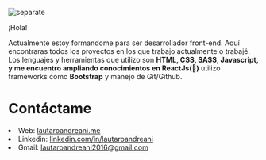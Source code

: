 ![separate](https://user-images.githubusercontent.com/79154442/127740361-888d74c6-a163-41ec-9fac-51f38e64822d.jpg)

¡Hola! 

Actualmente estoy formandome para ser desarrollador front-end. Aquí encontraras todos los proyectos en los que trabajo actualmente o trabajé.
Los lenguajes y herramientas que utilizo son <strong>HTML, CSS, SASS, Javascript, y me encuentro ampliando conocimientos en ReactJs(🔋)</strong> utilizo frameworks como <strong>Bootstrap</strong> y manejo de Git/Github.

# Contáctame

<li>Web: <a href="lautaandreani.github.io/Portfolioweb/">lautaroandreani.me</a></li>
<li>Linkedin: <a href="linkedin.com/in/lautaroandreani">linkedin.com/in/lautaroandreani</a></li>
<li>Gmail: <a href="mailto:lautaroandreani2016@gmail.com">lautaroandreani2016@gmail.com</a></li>

